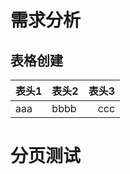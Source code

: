 # 需求分析

## 表格创建

| 表头1 | 表头2 | 表头3 |
| :---- | ----- | ----: |
| aaa   | bbbb  |   ccc |

# 分页测试

## 

